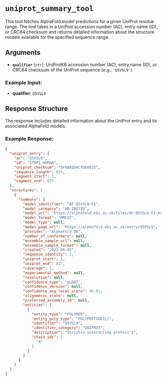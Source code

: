 # `uniprot_summary_tool`

This tool fetches AlphaFold model predictions for a given UniProt residue range. The tool takes in a UniProt accession number (AC), entry name (ID), or CRC64 checksum and returns detailed information about the structure models available for the specified sequence range.

## Arguments
- **`qualifier`** (`str`):
  UniProtKB accession number (AC), entry name (ID), or CRC64 checksum of the UniProt sequence (e.g., `'Q5VSL9'`).


### Example Input:
- **qualifier**: `Q5VSL9`

## Response Structure

The response includes detailed information about the UniProt entry and its associated AlphaFold models.

### Example Response:
```json
{
  "uniprot_entry": {
    "ac": "Q5VSL9",
    "id": "STRP1_HUMAN",
    "uniprot_checksum": "5F9BA1D4C7DE6925",
    "sequence_length": 837,
    "segment_start": 1,
    "segment_end": 837
  },
  "structures": [
    {
      "summary": {
        "model_identifier": "AF-Q5VSL9-F1",
        "model_category": "AB-INITIO",
        "model_url": "https://alphafold.ebi.ac.uk/files/AF-Q5VSL9-F1-model_v4.cif",
        "model_format": "MMCIF",
        "model_type": null,
        "model_page_url": "https://alphafold.ebi.ac.uk/entry/Q5VSL9",
        "provider": "AlphaFold DB",
        "number_of_conformers": null,
        "ensemble_sample_url": null,
        "ensemble_sample_format": null,
        "created": "2022-06-01",
        "sequence_identity": 1,
        "uniprot_start": 1,
        "uniprot_end": 837,
        "coverage": 1,
        "experimental_method": null,
        "resolution": null,
        "confidence_type": "pLDDT",
        "confidence_version": null,
        "confidence_avg_local_score": 80.82,
        "oligomeric_state": null,
        "preferred_assembly_id": null,
        "entities": [
          {
            "entity_type": "POLYMER",
            "entity_poly_type": "POLYPEPTIDE(L)",
            "identifier": "Q5VSL9",
            "identifier_category": "UNIPROT",
            "description": "Striatin-interacting protein 1",
            "chain_ids": [
              "A"
            ]
          }
        ]
      }
    }
  ]
}
```
